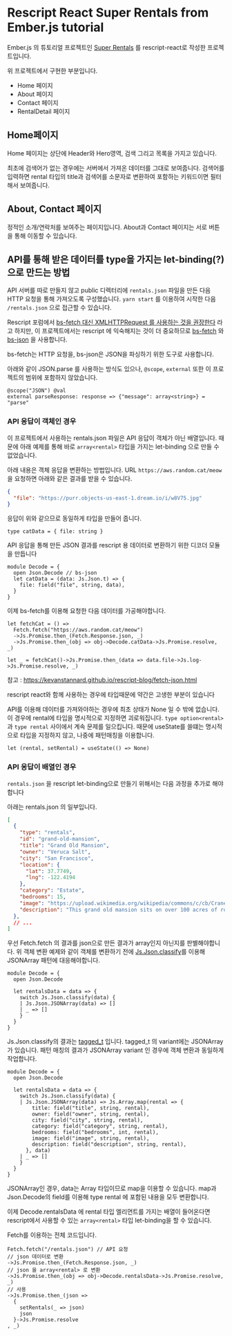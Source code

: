 # Rescript React Super Rentals from Ember.js tutorial

Ember.js 의 튜토리얼 프로젝트인 [Super Rentals](https://ember-super-rentals.netlify.app/) 를 rescript-react로 작성한 프로젝트입니다.

위 프로젝트에서 구현한 부분입니다.

- Home 페이지
- About 페이지
- Contact 페이지
- RentalDetail 페이지


## Home페이지

Home 페이지는 상단에 Header와 Hero영역, 검색 그리고 목록을 가지고 있습니다.

최초에 검색어가 없는 경우에는 서버에서 가져온 데이터를 그대로 보여줍니다.
검색어를 입력하면 rental 타입의 title과 검색어를 소문자로 변환하여 포함하는 키워드이면 필터해서 보여줍니다.

## About, Contact 페이지

정적인 소개/연락처를 보여주는 페이지입니다.
About과 Contact 페이지는 서로 버튼을 통해 이동할 수 있습니다.

## API를 통해 받은 데이터를 type을 가지는 let-binding(?) 으로 만드는 방법

API 서버를 따로 만들지 않고 public 디렉터리에 `rentals.json` 파일을 만든 다음 HTTP 요청을 통해 가져오도록 구성했습니다.
`yarn start` 를 이용하여 시작한 다음 `/rentals.json` 으로 접근할 수 있습니다.

Rescript 포럼에서 [bs-fetch 대신 XMLHTTPRequest 를 사용하는 것을 권장한다](https://forum.rescript-lang.org/t/how-do-i-perform-http-requests/251/13) 라고 하지만, 이 프로젝트에서는 rescript 에 익숙해지는 것이 더 중요하므로 [bs-fetch](https://github.com/reasonml-community/bs-fetch) 와 [bs-json](https://github.com/glennsl/bs-json) 을 사용합니다.

bs-fetch는 HTTP 요청을, bs-json은 JSON을 파싱하기 위한 도구로 사용합니다.

아래와 같이 JSON.parse 를 사용하는 방식도 있으나, `@scope`, `external` 또한 이 프로젝트의 범위에 포함하지 않았습니다.

```bucklescript
@scope("JSON") @val
external parseResponse: response => {"message": array<string>} = "parse"
```



### API 응답이 객체인 경우

이 프로젝트에서 사용하는 rentals.json 파일은 API 응답이 객체가 아닌 배열입니다. 때문에 아래 예제를 통해 바로 `array<rental>` 타입을 가지는 let-binding 으로 만들 수 없었습니다.

아래 내용은 객체 응답을 변환하는 방법입니다.
URL `https://aws.random.cat/meow` 을 요청하면 아래와 같은 결과를 받을 수 있습니다.

```json
{
  "file": "https://purr.objects-us-east-1.dream.io/i/w8V75.jpg"
}
```

응답이 위와 같으므로 동일하게 타입을 만들어 줍니다.

```rescript
type catData = { file: string }
```

API 응답을 통해 만든 JSON 결과를 rescript 용 데이터로 변환하기 위한 디코더 모듈을 만듭니다

```
module Decode = {
  open Json.Decode // bs-json
  let catData = (data: Js.Json.t) => {
    file: field("file", string, data),
  }
}
```

이제 bs-fetch를 이용해 요청한 다음 데이터를 가공해야합니다.

```
let fetchCat = () =>
  Fetch.fetch("https://aws.random.cat/meow")
  ->Js.Promise.then_(Fetch.Response.json, _)
  ->Js.Promise.then_(obj => obj->Decode.catData->Js.Promise.resolve, _)

let _ = fetchCat()->Js.Promise.then_(data => data.file->Js.log->Js.Promise.resolve, _)
```


참고 : https://kevanstannard.github.io/rescript-blog/fetch-json.html

rescript react와 함께 사용하는 경우에 타입때문에 약간은 고생한 부분이 있습니다

API를 이용해 데이터를 가져와야하는 경우에 최초 상태가 None 일 수 밖에 없습니다.
이 경우에 rental에 타입을 명시적으로 지정하면 괴로워집니다. `type option<rental>` 과 `type rental` 사이에서 계속 문제를 일으킵니다.
때문에 useState를 쓸떄는 명시적으로 타입을 지정하지 않고, 나중에 패턴매칭을 이용합니다.

```
let (rental, setRental) = useState(() => None)
```



### API 응답이 배열인 경우

`rentals.json` 을 rescript let-binding으로 만들기 위해서는 다음 과정을 추가로 해야합니다

아래는 rentals.json 의 일부입니다.

```json
[
  {
    "type": "rentals",
    "id": "grand-old-mansion",
    "title": "Grand Old Mansion",
    "owner": "Veruca Salt",
    "city": "San Francisco",
    "location": {
      "lat": 37.7749,
      "lng": -122.4194
    },
    "category": "Estate",
    "bedrooms": 15,
    "image": "https://upload.wikimedia.org/wikipedia/commons/c/cb/Crane_estate_(5).jpg",
    "description": "This grand old mansion sits on over 100 acres of rolling hills and dense redwood forests."
  },
  // ...
]
```

우선 Fetch.fetch 의 결과를 json으로 만든 결과가 array인지 아닌지를 판별해야합니다.
위 객체 변환 예제와 같이 객체를 변환하기 전에 [Js.Json.classify](https://rescript-lang.org/docs/manual/latest/api/js/json#classify)를 이용해 JSONArray 패턴에 대응해야합니다.

```
module Decode = {
  open Json.Decode

  let rentalsData = data => {
    switch Js.Json.classify(data) {
    | Js.Json.JSONArray(data) => []
    | _ => []
    }
  }
}
```


Js.Json.classify의 결과는 [tagged_t](https://rescript-lang.org/docs/manual/latest/api/js/json#classify) 입니다. tagged_t 의 variant에는 JSONArray 가 있습니다.
패턴 매칭의 결과가 JSONArray variant 인 경우에 객체 변환과 동일하게 작업합니다.


```
module Decode = {
  open Json.Decode

  let rentalsData = data => {
    switch Js.Json.classify(data) {
    | Js.Json.JSONArray(data) => Js.Array.map(rental => {
        title: field("title", string, rental),
        owner: field("owner", string, rental),
        city: field("city", string, rental),
        category: field("category", string, rental),
        bedrooms: field("bedrooms", int, rental),
        image: field("image", string, rental),
        description: field("description", string, rental),
      }, data)
    | _ => []
    }
  }
}
```

JSONArray인 경우, data는 Array 타입이므로 map을 이용할 수 있습니다. map과 Json.Decode의 field를 이용해 type rental 에 포함된 내용을 모두 변환합니다.

이제 Decode.rentalsData 에 rental 타입 엘리먼트를 가지는 배열이 들어온다면 rescript에서 사용할 수 있는 `array<rental>` 타입 let-binding을 할 수 있습니다.

Fetch를 이용하는 전체 코드입니다.

```
Fetch.fetch("/rentals.json") // API 요청
// json 데이터로 변환
->Js.Promise.then_(Fetch.Response.json, _)
// json 을 array<rental> 로 변환
->Js.Promise.then_(obj => obj->Decode.rentalsData->Js.Promise.resolve, _)
// 사용
->Js.Promise.then_(json =>
  {
    setRentals(_ => json)
    json
  }->Js.Promise.resolve
, _)
```
